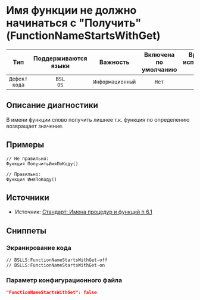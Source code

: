 # Имя функции не должно начинаться с "Получить" (FunctionNameStartsWithGet)

 Тип | Поддерживаются<br>языки | Важность | Включена<br>по умолчанию | Время на<br>исправление (мин) | Тэги 
 :-: | :-: | :-: | :-: | :-: | :-: 
 `Дефект кода` | `BSL`<br>`OS` | `Информационный` | `Нет` | `3` | `standard` 

<!-- Блоки выше заполняются автоматически, не трогать -->
## Описание диагностики

В имени функции слово получить лишнее т.к. функция по определению возвращает значение.

## Примеры
```bsl
// Не правильно: 
Функция ПолучитьИмяПоКоду()

// Правильно: 
Функция ИмяПоКоду()
```


## Источники
* Источник: [Стандарт: Имена процедур и функций п 6.1](https://its.1c.ru/db/v8std#content:647:hdoc)

## Сниппеты

<!-- Блоки ниже заполняются автоматически, не трогать -->
### Экранирование кода

```bsl
// BSLLS:FunctionNameStartsWithGet-off
// BSLLS:FunctionNameStartsWithGet-on
```

### Параметр конфигурационного файла

```json
"FunctionNameStartsWithGet": false
```

